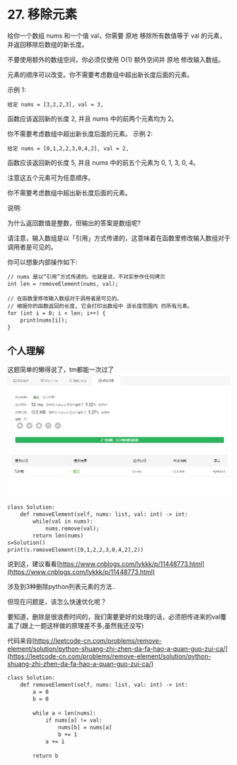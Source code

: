 # 27. 移除元素
给你一个数组 nums 和一个值 val，你需要 原地 移除所有数值等于 val 的元素，并返回移除后数组的新长度。

不要使用额外的数组空间，你必须仅使用 O(1) 额外空间并 原地 修改输入数组。

元素的顺序可以改变。你不需要考虑数组中超出新长度后面的元素。

 

示例 1:
```
给定 nums = [3,2,2,3], val = 3,
```
函数应该返回新的长度 2, 并且 nums 中的前两个元素均为 2。

你不需要考虑数组中超出新长度后面的元素。
示例 2:
```
给定 nums = [0,1,2,2,3,0,4,2], val = 2,
```
函数应该返回新的长度 5, 并且 nums 中的前五个元素为 0, 1, 3, 0, 4。

注意这五个元素可为任意顺序。

你不需要考虑数组中超出新长度后面的元素。
 

说明:

为什么返回数值是整数，但输出的答案是数组呢?

请注意，输入数组是以「引用」方式传递的，这意味着在函数里修改输入数组对于调用者是可见的。

你可以想象内部操作如下:
```
// nums 是以“引用”方式传递的。也就是说，不对实参作任何拷贝
int len = removeElement(nums, val);

// 在函数里修改输入数组对于调用者是可见的。
// 根据你的函数返回的长度, 它会打印出数组中 该长度范围内 的所有元素。
for (int i = 0; i < len; i++) {
    print(nums[i]);
}
```

## 个人理解
这题简单的懒得说了，tm都能一次过了
![img](img/py.png)
```
class Solution:
    def removeElement(self, nums: list, val: int) -> int:
        while(val in nums):
            nums.remove(val);
        return len(nums)
s=Solution()
print(s.removeElement([0,1,2,2,3,0,4,2],2))
```
说到这，建议看看[https://www.cnblogs.com/lykkk/p/11448773.html](https://www.cnblogs.com/lykkk/p/11448773.html)

涉及到3种删除python列表元素的方法..  

但现在问题是，该怎么快速优化呢？  

要知道，删除是很浪费时间的，我们需要更好的处理的话，必须把传进来的val覆盖了(跟上一题这样做的原理差不多,虽然我还没写)

代码来自[https://leetcode-cn.com/problems/remove-element/solution/python-shuang-zhi-zhen-da-fa-hao-a-quan-guo-zui-ca/](https://leetcode-cn.com/problems/remove-element/solution/python-shuang-zhi-zhen-da-fa-hao-a-quan-guo-zui-ca/)
```
class Solution:
    def removeElement(self, nums: list, val: int) -> int:
        a = 0
        b = 0

        while a < len(nums):
            if nums[a] != val:
                nums[b] = nums[a]
                b += 1
            a += 1

        return b

```

